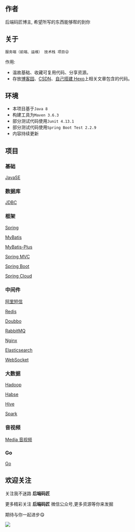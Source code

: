 ## 作者

后端码匠博主, 希望所写的东西能够帮的到你

## 关于

`服务端（前端、运维） 技术栈 项目😜`   

 作用:   

- 温故基础、收藏可复用代码、分享资源。
- 存放[博客园](https://www.cnblogs.com/mzdljgz/)、[CSDN](https://blog.csdn.net/weixin_43874301)、[自己搭建 Hexo](https://codingce.com.cn/)上相关文章包含的代码。

## 环境

- 本项目基于```Java 8```
- 构建工具为```Maven 3.6.3```
- 部分测试代码使用```Junit 4.13.1```
- 部分测试代码使用```Spring Boot Test 2.2.9```
- 内容持续更新

## 项目

### **基础**

[JavaSE](https://github.com/xzMhehe/codingce-java/tree/master/codingce-javase)

### **数据库**

[JDBC](https://github.com/xzMhehe/codingce-java/tree/master/codingce-jdbc)

### **框架**

[Spring](https://github.com/xzMhehe/codingce-java/tree/master/codingce-spring)

[MyBatis](https://github.com/xzMhehe/codingce-java/tree/master/codingce-mybatis)

[MyBatis-Plus](https://github.com/xzMhehe/codingce-java/tree/master/codingce-mybatisplus)

[Spring MVC](https://github.com/xzMhehe/codingce-java/tree/master/codingce-springmvc)

[Spring Boot](https://github.com/xzMhehe/codingce-java/tree/master/codingce-springboot)

[Spring Cloud](https://github.com/xzMhehe/codingce-java/tree/master/codingce-springcloud)

### 中间件

[阿里短信](https://github.com/xzMhehe/codingce-java/tree/master/codingce-sms)

[Redis](https://github.com/xzMhehe/codingce-java/tree/master/codingce-redis)

[Doubbo](https://github.com/xzMhehe/codingce-java/tree/master/dubbo%20%2B%20zookeeper)

[RabbitMQ](https://github.com/xzMhehe/codingce-java/tree/master/codingce-rabbitmq)

[Nginx](https://github.com/xzMhehe/codingce-java/tree/master/codingce-nginx)

[Elasticsearch](https://github.com/xzMhehe/codingce-java/tree/master/codingce-es)

[WebSocket](https://github.com/xzMhehe/codingce-java/tree/master/codingce-websocket)

### 大数据

[Hadoop](https://github.com/xzMhehe/codingce-java/tree/master/codingce-hdfsclient)

[Habse](https://github.com/xzMhehe/codingce-java/tree/master/codingce-hbase)

[Hive](https://github.com/xzMhehe/codingce-java/tree/master/codingce-hive)

[Spark](https://github.com/xzMhehe/codingce-java/tree/master/codingce-spark)

### 音视频

[Media 音视频](https://github.com/xzMhehe/codingce-java/tree/master/codingce-media)

### Go

[Go](https://github.com/xzMhehe/codingce-java/tree/master/codingce-go)

## 欢迎关注

关注我不迷路  **后端码匠** 

更多精彩关注 **后端码匠** 微信公众号,更多资源等你来发掘    

期待与你一起进步😋

![](https://cdn.jsdelivr.net/gh/xzMhehe/StaticFile_CDN/static/img/202108311552149.png)
